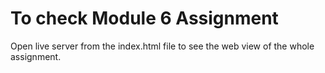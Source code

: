 # To check Module 6 Assignment
Open live server from the index.html file to see the web view of the whole assignment.
